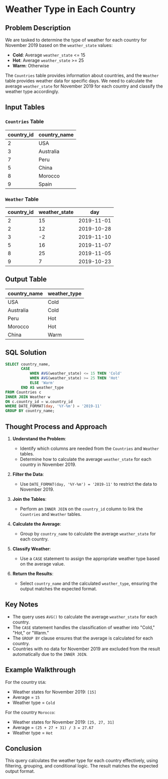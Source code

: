 #  Weather Type in Each Country 

## Problem Description
We are tasked to determine the type of weather for each country for November 2019 based on the `weather_state` values:

- **Cold**: Average `weather_state` <= 15
- **Hot**: Average `weather_state` >= 25
- **Warm**: Otherwise

The `Countries` table provides information about countries, and the `Weather` table provides weather data for specific days. We need to calculate the average `weather_state` for November 2019 for each country and classify the weather type accordingly.

## Input Tables
### `Countries` Table
| country_id | country_name |
|------------|--------------|
| 2          | USA          |
| 3          | Australia    |
| 7          | Peru         |
| 5          | China        |
| 8          | Morocco      |
| 9          | Spain        |

### `Weather` Table
| country_id | weather_state | day        |
|------------|---------------|------------|
| 2          | 15            | 2019-11-01 |
| 2          | 12            | 2019-10-28 |
| 3          | -2            | 2019-11-10 |
| 5          | 16            | 2019-11-07 |
| 8          | 25            | 2019-11-05 |
| 9          | 7             | 2019-10-23 |

## Output Table
| country_name | weather_type |
|--------------|--------------|
| USA          | Cold         |
| Australia    | Cold         |
| Peru         | Hot          |
| Morocco      | Hot          |
| China        | Warm         |

## SQL Solution
```sql
SELECT country_name,
       CASE 
           WHEN AVG(weather_state) <= 15 THEN 'Cold'
           WHEN AVG(weather_state) >= 25 THEN 'Hot'
           ELSE 'Warm'
       END AS weather_type
FROM Countries c
INNER JOIN Weather w
ON c.country_id = w.country_id
WHERE DATE_FORMAT(day, '%Y-%m') = '2019-11'
GROUP BY country_name;
```

## Thought Process and Approach
1. **Understand the Problem**:
   - Identify which columns are needed from the `Countries` and `Weather` tables.
   - Determine how to calculate the average `weather_state` for each country in November 2019.

2. **Filter the Data**:
   - Use `DATE_FORMAT(day, '%Y-%m') = '2019-11'` to restrict the data to November 2019.

3. **Join the Tables**:
   - Perform an `INNER JOIN` on the `country_id` column to link the `Countries` and `Weather` tables.

4. **Calculate the Average**:
   - Group by `country_name` to calculate the average `weather_state` for each country.

5. **Classify Weather**:
   - Use a `CASE` statement to assign the appropriate weather type based on the average value.

6. **Return the Results**:
   - Select `country_name` and the calculated `weather_type`, ensuring the output matches the expected format.

## Key Notes
- The query uses `AVG()` to calculate the average `weather_state` for each country.
- The `CASE` statement handles the classification of weather into "Cold," "Hot," or "Warm."
- The `GROUP BY` clause ensures that the average is calculated for each country.
- Countries with no data for November 2019 are excluded from the result automatically due to the `INNER JOIN`.

## Example Walkthrough
For the country `USA`:
- Weather states for November 2019: `[15]`
- Average = `15`
- Weather type = `Cold`

For the country `Morocco`:
- Weather states for November 2019: `[25, 27, 31]`
- Average = `(25 + 27 + 31) / 3 = 27.67`
- Weather type = `Hot`

## Conclusion
This query calculates the weather type for each country effectively, using filtering, grouping, and conditional logic. The result matches the expected output format.
